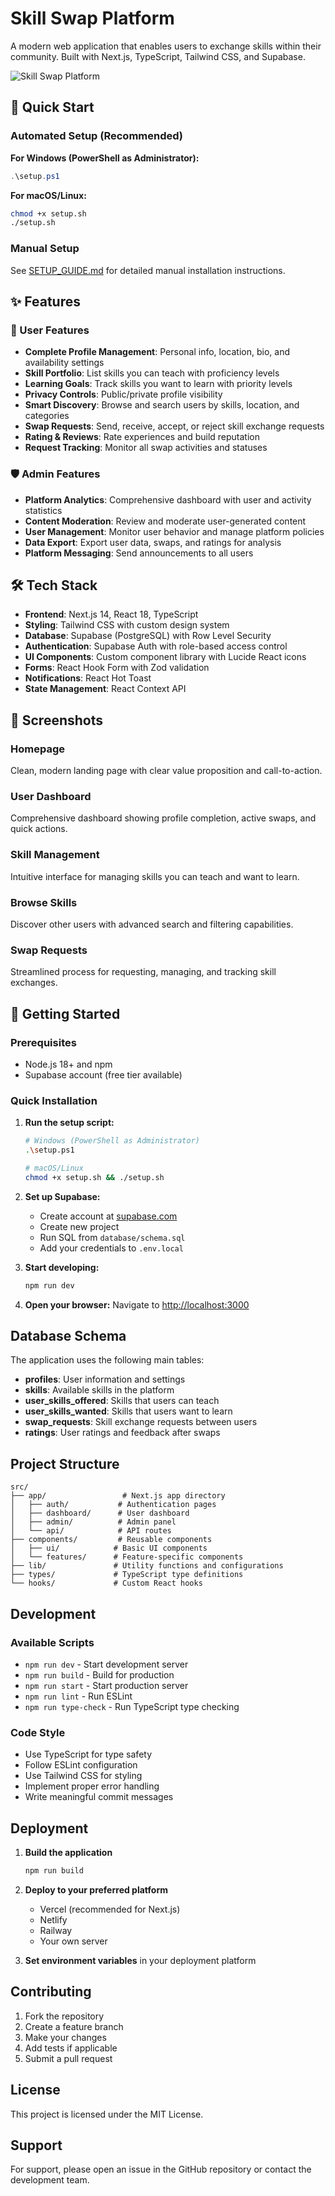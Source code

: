 # Skill Swap Platform

A modern web application that enables users to exchange skills within their community. Built with Next.js, TypeScript, Tailwind CSS, and Supabase.

![Skill Swap Platform](https://via.placeholder.com/800x400/3B82F6/FFFFFF?text=Skill+Swap+Platform)

## 🚀 Quick Start

### Automated Setup (Recommended)

**For Windows (PowerShell as Administrator):**
```powershell
.\setup.ps1
```

**For macOS/Linux:**
```bash
chmod +x setup.sh
./setup.sh
```

### Manual Setup
See [SETUP_GUIDE.md](SETUP_GUIDE.md) for detailed manual installation instructions.

## ✨ Features

### 👤 User Features
- **Complete Profile Management**: Personal info, location, bio, and availability settings
- **Skill Portfolio**: List skills you can teach with proficiency levels
- **Learning Goals**: Track skills you want to learn with priority levels
- **Privacy Controls**: Public/private profile visibility
- **Smart Discovery**: Browse and search users by skills, location, and categories
- **Swap Requests**: Send, receive, accept, or reject skill exchange requests
- **Rating & Reviews**: Rate experiences and build reputation
- **Request Tracking**: Monitor all swap activities and statuses

### 🛡️ Admin Features
- **Platform Analytics**: Comprehensive dashboard with user and activity statistics
- **Content Moderation**: Review and moderate user-generated content
- **User Management**: Monitor user behavior and manage platform policies
- **Data Export**: Export user data, swaps, and ratings for analysis
- **Platform Messaging**: Send announcements to all users

## 🛠️ Tech Stack

- **Frontend**: Next.js 14, React 18, TypeScript
- **Styling**: Tailwind CSS with custom design system
- **Database**: Supabase (PostgreSQL) with Row Level Security
- **Authentication**: Supabase Auth with role-based access control
- **UI Components**: Custom component library with Lucide React icons
- **Forms**: React Hook Form with Zod validation
- **Notifications**: React Hot Toast
- **State Management**: React Context API

## 📱 Screenshots

### Homepage
Clean, modern landing page with clear value proposition and call-to-action.

### User Dashboard
Comprehensive dashboard showing profile completion, active swaps, and quick actions.

### Skill Management
Intuitive interface for managing skills you can teach and want to learn.

### Browse Skills
Discover other users with advanced search and filtering capabilities.

### Swap Requests
Streamlined process for requesting, managing, and tracking skill exchanges.

## 🎯 Getting Started

### Prerequisites

- Node.js 18+ and npm
- Supabase account (free tier available)

### Quick Installation

1. **Run the setup script:**
   ```bash
   # Windows (PowerShell as Administrator)
   .\setup.ps1

   # macOS/Linux
   chmod +x setup.sh && ./setup.sh
   ```

2. **Set up Supabase:**
   - Create account at [supabase.com](https://supabase.com)
   - Create new project
   - Run SQL from `database/schema.sql`
   - Add your credentials to `.env.local`

3. **Start developing:**
   ```bash
   npm run dev
   ```

4. **Open your browser:**
   Navigate to [http://localhost:3000](http://localhost:3000)

## Database Schema

The application uses the following main tables:

- **profiles**: User information and settings
- **skills**: Available skills in the platform
- **user_skills_offered**: Skills that users can teach
- **user_skills_wanted**: Skills that users want to learn
- **swap_requests**: Skill exchange requests between users
- **ratings**: User ratings and feedback after swaps

## Project Structure

```
src/
├── app/                 # Next.js app directory
│   ├── auth/           # Authentication pages
│   ├── dashboard/      # User dashboard
│   ├── admin/          # Admin panel
│   └── api/            # API routes
├── components/         # Reusable components
│   ├── ui/            # Basic UI components
│   └── features/      # Feature-specific components
├── lib/               # Utility functions and configurations
├── types/             # TypeScript type definitions
└── hooks/             # Custom React hooks
```

## Development

### Available Scripts

- `npm run dev` - Start development server
- `npm run build` - Build for production
- `npm run start` - Start production server
- `npm run lint` - Run ESLint
- `npm run type-check` - Run TypeScript type checking

### Code Style

- Use TypeScript for type safety
- Follow ESLint configuration
- Use Tailwind CSS for styling
- Implement proper error handling
- Write meaningful commit messages

## Deployment

1. **Build the application**
   ```bash
   npm run build
   ```

2. **Deploy to your preferred platform**
   - Vercel (recommended for Next.js)
   - Netlify
   - Railway
   - Your own server

3. **Set environment variables** in your deployment platform

## Contributing

1. Fork the repository
2. Create a feature branch
3. Make your changes
4. Add tests if applicable
5. Submit a pull request

## License

This project is licensed under the MIT License.

## Support

For support, please open an issue in the GitHub repository or contact the development team.
